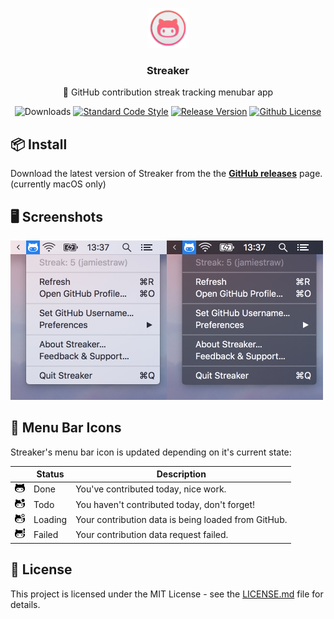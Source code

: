 <p align="center">
    <img src="icon@2x.png" height="64">
    <h3 align="center">Streaker</h3>
    <p align="center">🐙 GitHub contribution streak tracking menubar app<p>
    <p align="center"><img src="https://img.shields.io/github/downloads/jamiestraw/streaker/total.svg" alt="Downloads"> <a href="https://github.com/feross/standard"><img src="https://img.shields.io/badge/code%20style-standard-brightgreen.svg" alt="Standard Code Style"></a> <a href="https://github.com/jamiestraw/streaker/releases"><img src="https://img.shields.io/github/release/jamiestraw/streaker.svg" alt="Release Version"></a> <a href="https://raw.githubusercontent.com/jamiestraw/streaker/master/LICENSE.md"><img src="https://img.shields.io/badge/license-MIT-blue.svg" alt="Github License"></a></p>
</p>

## 📦 Install

Download the latest version of Streaker from the the **[GitHub releases](https://github.com/jamiestraw/streaker/releases)** page. (currently macOS only)

## 🖥 Screenshots

<img src="screenshots/light.png" width="250"><img src="screenshots/dark.png" width="250">

## 🐙 Menu Bar Icons

Streaker's menu bar icon is updated depending on it's current state:

| | Status | Description |
| ------ | ---- | ----------- |
| <img src="app/icons/macos/doneTemplate@2x.png" width="16"> | Done | You've contributed today, nice work. |
| <img src="app/icons/macos/todoTemplate@2x.png" width="16"> | Todo | You haven't contributed today, don't forget! |
| <img src="app/icons/macos/loadTemplate@2x.png" width="16"> | Loading | Your contribution data is being loaded from GitHub. |
| <img src="app/icons/macos/failTemplate@2x.png" width="16"> | Failed | Your contribution data request failed. |

## 📄 License

This project is licensed under the MIT License - see the [LICENSE.md](LICENSE.md) file for details.

